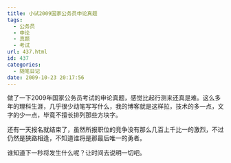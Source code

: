 ```yaml
---
title: 小试2009国家公务员申论真题
tags:
  - 公务员
  - 申论
  - 真题
  - 考试
url: 437.html
id: 437
categories:
  - 随笔日记
date: 2009-10-23 20:17:56
---
```


做了一下2009年国家公务员考试的申论真题，感觉比起行测来还真是难。这么多年的理科生涯，几乎很少动笔写写什么，我的博客就是这样拉，技术的多一点，文字的少一点，毕竟不擅长排列那些方块字。  

还有一天报名就结束了，虽然所报职位的竞争没有那么几百上千比一的激烈，不过仍然是狭路相逢，不知道谁将是那最后唯一的勇者。  

谁知道下一秒将发生什么呢？让时间去说明一切吧。